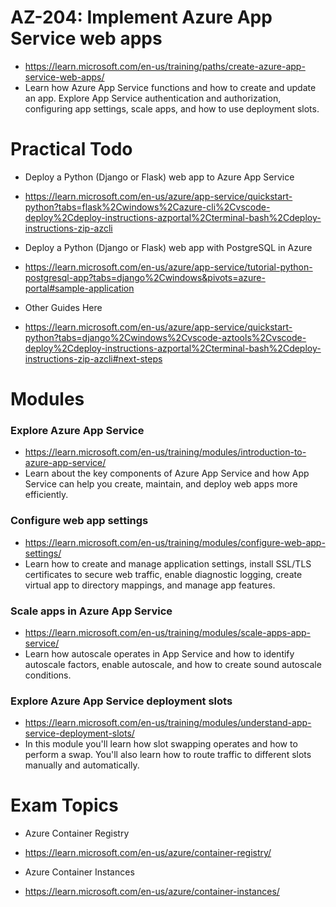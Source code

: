 # AZ-204: Implement Azure App Service web apps

- https://learn.microsoft.com/en-us/training/paths/create-azure-app-service-web-apps/
- Learn how Azure App Service functions and how to create and update an app. Explore App Service authentication and authorization, configuring app settings, scale apps, and how to use deployment slots.


# Practical Todo

- Deploy a Python (Django or Flask) web app to Azure App Service
- https://learn.microsoft.com/en-us/azure/app-service/quickstart-python?tabs=flask%2Cwindows%2Cazure-cli%2Cvscode-deploy%2Cdeploy-instructions-azportal%2Cterminal-bash%2Cdeploy-instructions-zip-azcli

- Deploy a Python (Django or Flask) web app with PostgreSQL in Azure
- https://learn.microsoft.com/en-us/azure/app-service/tutorial-python-postgresql-app?tabs=django%2Cwindows&pivots=azure-portal#sample-application

- Other Guides Here
- https://learn.microsoft.com/en-us/azure/app-service/quickstart-python?tabs=django%2Cwindows%2Cvscode-aztools%2Cvscode-deploy%2Cdeploy-instructions-azportal%2Cterminal-bash%2Cdeploy-instructions-zip-azcli#next-steps



# Modules

### Explore Azure App Service 
- https://learn.microsoft.com/en-us/training/modules/introduction-to-azure-app-service/
- Learn about the key components of Azure App Service and how App Service can help you create, maintain, and deploy web apps more efficiently.


### Configure web app settings
- https://learn.microsoft.com/en-us/training/modules/configure-web-app-settings/
- Learn how to create and manage application settings, install SSL/TLS certificates to secure web traffic, enable diagnostic logging, create virtual app to directory mappings, and manage app features.


### Scale apps in Azure App Service
- https://learn.microsoft.com/en-us/training/modules/scale-apps-app-service/
- Learn how autoscale operates in App Service and how to identify autoscale factors, enable autoscale, and how to create sound autoscale conditions.


### Explore Azure App Service deployment slots
- https://learn.microsoft.com/en-us/training/modules/understand-app-service-deployment-slots/
- In this module you'll learn how slot swapping operates and how to perform a swap. You'll also learn how to route traffic to different slots manually and automatically.




# Exam Topics

- Azure Container Registry
- https://learn.microsoft.com/en-us/azure/container-registry/

- Azure Container Instances
- https://learn.microsoft.com/en-us/azure/container-instances/





